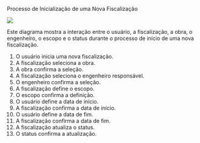 Processo de Inicialização de uma Nova Fiscalização

[![](https://mermaid.ink/img/pako:eNp9k81OwzAQhF_F2nOomuanjQ9ICFKJA-oh6gXlsiRbsJTYwXYQtOq7Y4cCoUG9WfvNrGet9QEqVRNwMPTak6zoTuCzxraUjHWorahEh9KyLUPDtqZHLdQ5W3u2FqbCRuyxwolg4wWbJ43nIPcgl88kX0joia8YsKlUN0XWs8Ki7Y1n26vr6zVn99IJkEn1hpNEayfZcFZQQ5VQEn8Sbb68t0ruhG6RGa_49eRjz29Ypsl0Shp8o8ZL88tdCs7uaCckjQYqziy1F4iT6TTRyVSj9Zx5Ln6absfmieL_DjvRXrKPcGE5u7H98Iajpy7sWWw8aVxwCKAlVxO1W6mDV5dgX6ilErg7ugGxb2wJpTw6KfZWFR-yAm51TwH0nUvxvYF_i3ktrNLAd9gYV3Q7APwA78DDeTKLkzhNsjSMFlGyCOADeDyfreIkWkZZvFzFaRgeA9gr5ZrOZ1mcJa4SxWkWpovlMgAamj98fYThPww3PA4Gn-L4CUoCCRw?type=png)](https://mermaid.live/edit#pako:eNp9k81OwzAQhF_F2nOomuanjQ9ICFKJA-oh6gXlsiRbsJTYwXYQtOq7Y4cCoUG9WfvNrGet9QEqVRNwMPTak6zoTuCzxraUjHWorahEh9KyLUPDtqZHLdQ5W3u2FqbCRuyxwolg4wWbJ43nIPcgl88kX0joia8YsKlUN0XWs8Ki7Y1n26vr6zVn99IJkEn1hpNEayfZcFZQQ5VQEn8Sbb68t0ruhG6RGa_49eRjz29Ypsl0Shp8o8ZL88tdCs7uaCckjQYqziy1F4iT6TTRyVSj9Zx5Ln6absfmieL_DjvRXrKPcGE5u7H98Iajpy7sWWw8aVxwCKAlVxO1W6mDV5dgX6ilErg7ugGxb2wJpTw6KfZWFR-yAm51TwH0nUvxvYF_i3ktrNLAd9gYV3Q7APwA78DDeTKLkzhNsjSMFlGyCOADeDyfreIkWkZZvFzFaRgeA9gr5ZrOZ1mcJa4SxWkWpovlMgAamj98fYThPww3PA4Gn-L4CUoCCRw)


Este diagrama mostra a interação entre o usuário, a fiscalização, a obra, o engenheiro, o escopo e o status durante o processo de início de uma nova fiscalização.

1. O usuário inicia uma nova fiscalização.
2. A fiscalização seleciona a obra.
3. A obra confirma a seleção.
4. A fiscalização seleciona o engenheiro responsável.
6. O engenheiro confirma a seleção.
7. A fiscalização define o escopo.
8. O escopo confirma a definição.
9. O usuário define a data de início.
10. A fiscalização confirma a data de início.
11. O usuário define a data de fim.
12. A fiscalização confirma a data de fim.
13. A fiscalização atualiza o status.
14. O status confirma a atualização.
